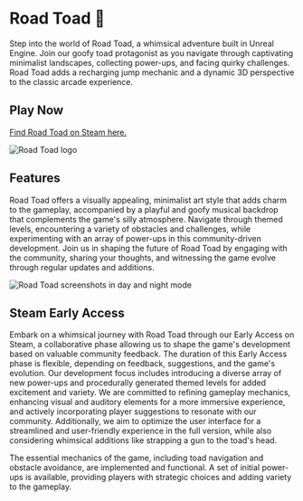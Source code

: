 # Road Toad 🐸

Step into the world of Road Toad, a whimsical adventure built in Unreal Engine. Join our goofy toad protagonist as you navigate through captivating minimalist landscapes, collecting power-ups, and facing quirky challenges. Road Toad adds a recharging jump mechanic and a dynamic 3D perspective to the classic arcade experience.

## Play Now

[Find Road Toad on Steam here.](https://store.steampowered.com/app/2744840/Road_Toad/)

![Road Toad logo](https://github.com/ChrisWhisker/road-toad/assets/6521800/7ec77d78-053b-4836-8025-7e14c49a4889)

## Features

Road Toad offers a visually appealing, minimalist art style that adds charm to the gameplay, accompanied by a playful and goofy musical backdrop that complements the game's silly atmosphere. Navigate through themed levels, encountering a variety of obstacles and challenges, while experimenting with an array of power-ups in this community-driven development. Join us in shaping the future of Road Toad by engaging with the community, sharing your thoughts, and witnessing the game evolve through regular updates and additions.

![Road Toad screenshots in day and night mode](https://github.com/ChrisWhisker/road-toad/assets/6521800/045a24d6-bcbf-4771-bbb7-b8eae91818e4)

## Steam Early Access

Embark on a whimsical journey with Road Toad through our Early Access on Steam, a collaborative phase allowing us to shape the game's development based on valuable community feedback. The duration of this Early Access phase is flexible, depending on feedback, suggestions, and the game's evolution. Our development focus includes introducing a diverse array of new power-ups and procedurally generated themed levels for added excitement and variety. We are committed to refining gameplay mechanics, enhancing visual and auditory elements for a more immersive experience, and actively incorporating player suggestions to resonate with our community. Additionally, we aim to optimize the user interface for a streamlined and user-friendly experience in the full version, while also considering whimsical additions like strapping a gun to the toad's head.

The essential mechanics of the game, including toad navigation and obstacle avoidance, are implemented and functional. A set of initial power-ups is available, providing players with strategic choices and adding variety to the gameplay.

